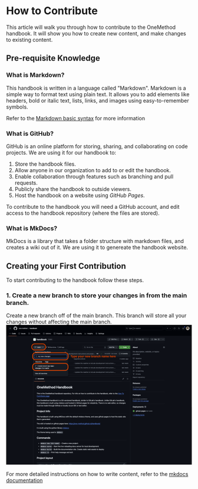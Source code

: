 # How to Contribute

This article will walk you through how to contribute to the OneMethod handbook. It will show you how to create new content, and make changes to existing content.

## Pre-requisite Knowledge

### What is Markdown?
This handbook is written in a language called "Markdown". Markdown is a simple way to format text using plain text. It allows you to add elements like headers, bold or italic text, lists, links, and images using easy-to-remember symbols. 

Refer to the [Markdown basic syntax](https://www.markdownguide.org/basic-syntax/) for more information 

### What is GitHub?
GitHub is an online platform for storing, sharing, and collaborating on code projects. We are using it for our handbook to:
1. Store the handbook files.
2. Allow anyone in our organization to add to or edit the handbook.
3. Enable collaboration through features such as branching and pull requests.
4. Publicly share the handbook to outside viewers.
5. Host the handbook on a website using *GitHub Pages*.

To contribute to the handbook you will need a GitHub account, and edit access to the handbook repository (where the files are stored).

### What is MkDocs?
MkDocs is a library that takes a folder structure with markdown files, and creates a wiki out of it. We are using it to genereate the handbook website. 

## Creating your First Contribution
To start contributing to the handbook follow these steps.

### 1. Create a new branch to store your changes in from the main branch.
Create a new branch off of the main branch. This branch will store all your changes without affecting the main branch.
![how to create a new branch](new-branch.png)


For more detailed instructions on how to write content, refer to the [mkdocs documentation](https://www.mkdocs.org/user-guide/writing-your-docs/)
